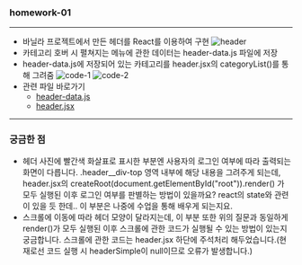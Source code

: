 ### homework-01

---

- 바닐라 프로젝트에서 만든 헤더를 React를 이용하여 구현
  ![header](https://github.com/ParkjiDev/vanilla-to-react/assets/148675654/1529058f-1537-4de5-8612-94776d9da5c8)
- 카테고리 호버 시 펼쳐지는 메뉴에 관한 데이터는 header-data.js 파일에 저장
- header-data.js에 저장되어 있는 카테고리를 header.jsx의 categoryList()를 통해 그려줌
  ![code-1](https://github.com/ParkjiDev/vanilla-to-react/assets/148675654/560bece5-8039-4a11-b1de-6800ff7de908)
  ![code-2](https://github.com/ParkjiDev/vanilla-to-react/assets/148675654/72e1dea3-5791-4cab-b232-659d13e6ce8d)
- 관련 파일 바로가기
  - [header-data.js](https://github.com/ParkjiDev/vanilla-to-react/blob/main/src/pages/header/header-data.js)
  - [header.jsx](https://github.com/ParkjiDev/vanilla-to-react/blob/main/src/pages/header/header.jsx)

---

### 궁금한 점

- 헤더 사진에 빨간색 화살표로 표시한 부분엔 사용자의 로그인 여부에 따라 출력되는 화면이 다릅니다. .header\_\_div-top 영역 내부에 해당 내용을 그려주게 되는데, header.jsx의 createRoot(document.getElementById("root")).render() 가 모두 실행된 이후 로그인 여부를 판별하는 방법이 있을까요? react의 state와 관련이 있을 듯 한데.. 이 부분은 나중에 수업을 통해 배우게 되는지요.
- 스크롤에 이동에 따라 헤더 모양이 달라지는데, 이 부분 또한 위의 질문과 동일하게 render()가 모두 실행된 이후 스크롤에 관한 코드가 실행될 수 있는 방법이 있는지 궁금합니다. 스크롤에 관한 코드는 header.jsx 하단에 주석처리 해두었습니다.(현재로선 코드 실행 시 headerSimple이 null이므로 오류가 발생합니다.)
